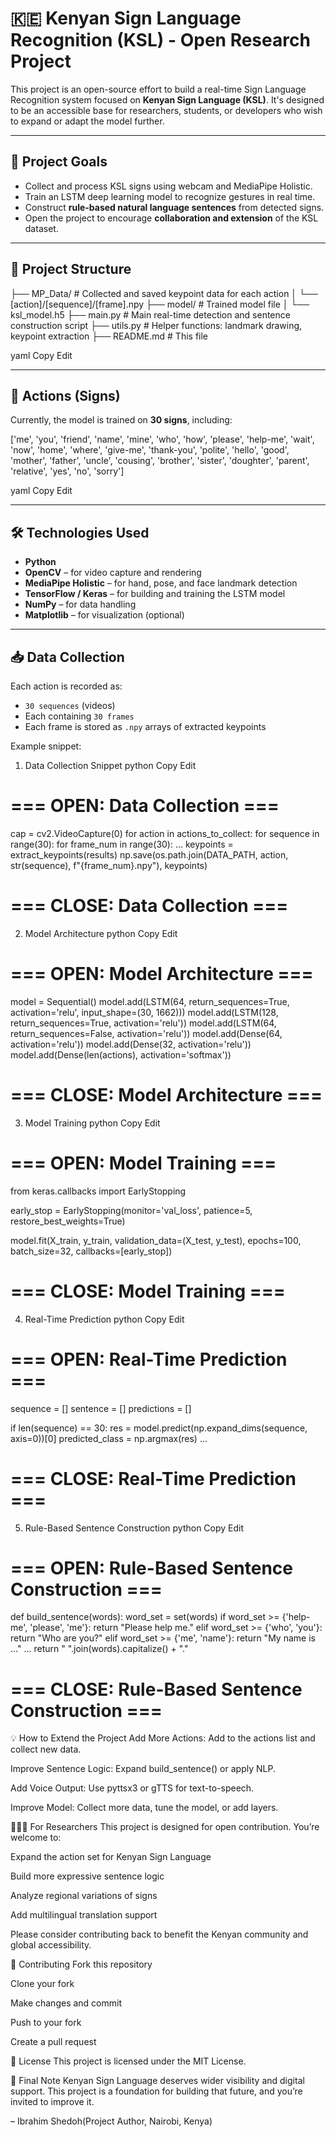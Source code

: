 # 🇰🇪 Kenyan Sign Language Recognition (KSL) - Open Research Project

This project is an open-source effort to build a real-time Sign Language Recognition system focused on **Kenyan Sign Language (KSL)**. It's designed to be an accessible base for researchers, students, or developers who wish to expand or adapt the model further.

---

## 📌 Project Goals

- Collect and process KSL signs using webcam and MediaPipe Holistic.
- Train an LSTM deep learning model to recognize gestures in real time.
- Construct **rule-based natural language sentences** from detected signs.
- Open the project to encourage **collaboration and extension** of the KSL dataset.

---

## 📁 Project Structure

├── MP_Data/ # Collected and saved keypoint data for each action
│ └── [action]/[sequence]/[frame].npy
├── model/ # Trained model file
│ └── ksl_model.h5
├── main.py # Main real-time detection and sentence construction script
├── utils.py # Helper functions: landmark drawing, keypoint extraction
├── README.md # This file

yaml
Copy
Edit

---

## 🧪 Actions (Signs)

Currently, the model is trained on **30 signs**, including:

['me', 'you', 'friend', 'name', 'mine', 'who', 'how', 'please', 'help-me', 'wait',
'now', 'home', 'where', 'give-me', 'thank-you', 'polite', 'hello', 'good',
'mother', 'father', 'uncle', 'cousing', 'brother', 'sister', 'doughter',
'parent', 'relative', 'yes', 'no', 'sorry']

yaml
Copy
Edit

---

## 🛠️ Technologies Used

- **Python**
- **OpenCV** – for video capture and rendering
- **MediaPipe Holistic** – for hand, pose, and face landmark detection
- **TensorFlow / Keras** – for building and training the LSTM model
- **NumPy** – for data handling
- **Matplotlib** – for visualization (optional)

---

## 📥 Data Collection

Each action is recorded as:

- `30 sequences` (videos)
- Each containing `30 frames`
- Each frame is stored as `.npy` arrays of extracted keypoints

Example snippet:

1. Data Collection Snippet
python
Copy
Edit
# === OPEN: Data Collection ===
cap = cv2.VideoCapture(0)
for action in actions_to_collect:
    for sequence in range(30):
        for frame_num in range(30):
            ...
            keypoints = extract_keypoints(results)
            np.save(os.path.join(DATA_PATH, action, str(sequence), f"{frame_num}.npy"), keypoints)
# === CLOSE: Data Collection ===
2. Model Architecture
python
Copy
Edit
# === OPEN: Model Architecture ===
model = Sequential()
model.add(LSTM(64, return_sequences=True, activation='relu', input_shape=(30, 1662)))
model.add(LSTM(128, return_sequences=True, activation='relu'))
model.add(LSTM(64, return_sequences=False, activation='relu'))
model.add(Dense(64, activation='relu'))
model.add(Dense(32, activation='relu'))
model.add(Dense(len(actions), activation='softmax'))
# === CLOSE: Model Architecture ===
3. Model Training
python
Copy
Edit
# === OPEN: Model Training ===
from keras.callbacks import EarlyStopping

early_stop = EarlyStopping(monitor='val_loss', patience=5, restore_best_weights=True)

model.fit(X_train, y_train,
          validation_data=(X_test, y_test),
          epochs=100,
          batch_size=32,
          callbacks=[early_stop])
# === CLOSE: Model Training ===
4. Real-Time Prediction
python
Copy
Edit
# === OPEN: Real-Time Prediction ===
sequence = []
sentence = []
predictions = []

if len(sequence) == 30:
    res = model.predict(np.expand_dims(sequence, axis=0))[0]
    predicted_class = np.argmax(res)
    ...
# === CLOSE: Real-Time Prediction ===
5. Rule-Based Sentence Construction
python
Copy
Edit
# === OPEN: Rule-Based Sentence Construction ===
def build_sentence(words):
    word_set = set(words)
    if word_set >= {'help-me', 'please', 'me'}:
        return "Please help me."
    elif word_set >= {'who', 'you'}:
        return "Who are you?"
    elif word_set >= {'me', 'name'}:
        return "My name is ..."
    ...
    return " ".join(words).capitalize() + "."
# === CLOSE: Rule-Based Sentence Construction ===

💡 How to Extend the Project
Add More Actions: Add to the actions list and collect new data.

Improve Sentence Logic: Expand build_sentence() or apply NLP.

Add Voice Output: Use pyttsx3 or gTTS for text-to-speech.

Improve Model: Collect more data, tune the model, or add layers.

👨🏽‍🔬 For Researchers
This project is designed for open contribution. You’re welcome to:

Expand the action set for Kenyan Sign Language

Build more expressive sentence logic

Analyze regional variations of signs

Add multilingual translation support

Please consider contributing back to benefit the Kenyan community and global accessibility.

🤝 Contributing
Fork this repository

Clone your fork

Make changes and commit

Push to your fork

Create a pull request

📄 License
This project is licensed under the MIT License.

👋 Final Note
Kenyan Sign Language deserves wider visibility and digital support. This project is a foundation for building that future, and you’re invited to improve it.


– Ibrahim Shedoh(Project Author, Nairobi, Kenya)
